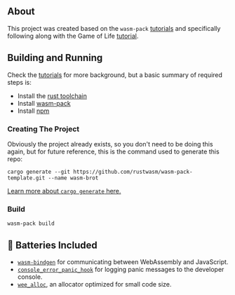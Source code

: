 ## About

This project was created based on the `wasm-pack` [tutorials][tutorials] and specifically following along with the Game of Life [tutorial][gol-tutorial].

[tutorials]: https://rustwasm.github.io/docs/wasm-pack/tutorials/index.html
[gol-tutorial]: https://rustwasm.github.io/book/game-of-life/introduction.html

## Building and Running


Check the [tutorials][tutorials] for more background, but a basic summary of required steps is:


* Install the [rust toolchain][rust-install]
* Install [wasm-pack][wasm-pack]
* Install [npm][npm]

[rust-install]: https://www.rust-lang.org/tools/install
[wasm-pack]: https://rustwasm.github.io/wasm-pack/installer/
[npm]: https://www.npmjs.com/get-npm

### Creating The Project

Obviously the project already exists, so you don't need to be doing this again, but for future reference, this is the command used to generate this repo:

```
cargo generate --git https://github.com/rustwasm/wasm-pack-template.git --name wasm-brot
```

[Learn more about `cargo generate` here.](https://github.com/ashleygwilliams/cargo-generate)

### Build

```
wasm-pack build
```

## 🔋 Batteries Included

* [`wasm-bindgen`](https://github.com/rustwasm/wasm-bindgen) for communicating
  between WebAssembly and JavaScript.
* [`console_error_panic_hook`](https://github.com/rustwasm/console_error_panic_hook)
  for logging panic messages to the developer console.
* [`wee_alloc`](https://github.com/rustwasm/wee_alloc), an allocator optimized
  for small code size.

